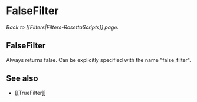 # FalseFilter
*Back to [[Filters|Filters-RosettaScripts]] page.*
## FalseFilter

Always returns false. Can be explicitly specified with the name "false\_filter".

## See also

* [[TrueFilter]]
